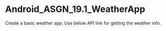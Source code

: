 # Android_ASGN_19.1_WeatherApp

Create a basic weather app. Use below API link for getting the weather info.
